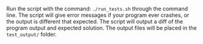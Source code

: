  Run the script with the command: `./run_tests.sh` through the command line. The script will give error messages if your program ever crashes, or the output is different that expected. The script will output a diff of the program output and expected solution. The output files will be placed in the `test_output/` folder.
